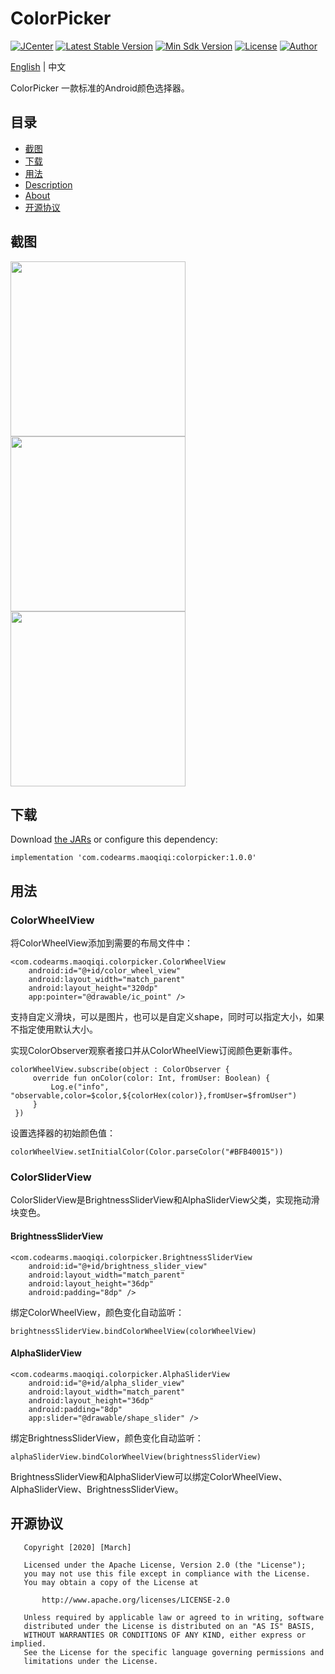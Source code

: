 # ColorPicker

[![JCenter](https://img.shields.io/badge/JCenter-1.0.0-brightgreen.svg)](https://bintray.com/maoqiqi/ColorPicker/colorpicker/_latestVersion)
[![Latest Stable Version](https://api.bintray.com/packages/maoqiqi/ColorPicker/colorpicker/images/download.svg)](https://bintray.com/maoqiqi/ColorPicker/colorpicker/_latestVersion)
[![Min Sdk Version](https://img.shields.io/badge/API-16%2B-brightgreen.svg)](https://developer.android.com/about/versions/android-4.1.html)
[![License](https://img.shields.io/badge/License-Apache%202.0-blue.svg)](http://www.apache.org/licenses/LICENSE-2.0)
[![Author](https://img.shields.io/badge/Author-March-orange.svg)](fengqi.mao.march@gmail.com)

[English](README.md) | 中文

ColorPicker 一款标准的Android颜色选择器。


## 目录

* [截图](#截图)
* [下载](#下载)
* [用法](#用法)
* [Description](#Description)
* [About](#About)
* [开源协议](#开源协议)


## 截图

<img src="/screenshot/Screenshot_1.png" width="280px" />
<img src="/screenshot/Screenshot_2.png" width="280px" />
<img src="/screenshot/Screenshot_3.png" width="280px" />


## 下载

Download [the JARs](https://jcenter.bintray.com/com/codearms/maoqiqi/colorpicker) or configure this dependency:

```
implementation 'com.codearms.maoqiqi:colorpicker:1.0.0'
```


## 用法

### ColorWheelView

将ColorWheelView添加到需要的布局文件中：

```
<com.codearms.maoqiqi.colorpicker.ColorWheelView
    android:id="@+id/color_wheel_view"
    android:layout_width="match_parent"
    android:layout_height="320dp"
    app:pointer="@drawable/ic_point" />
```

支持自定义滑块，可以是图片，也可以是自定义shape，同时可以指定大小，如果不指定使用默认大小。

实现ColorObserver观察者接口并从ColorWheelView订阅颜色更新事件。

```
colorWheelView.subscribe(object : ColorObserver {
     override fun onColor(color: Int, fromUser: Boolean) {
         Log.e("info", "observable,color=$color,${colorHex(color)},fromUser=$fromUser")
     }
 })
```

设置选择器的初始颜色值：

```
colorWheelView.setInitialColor(Color.parseColor("#BFB40015"))
```

### ColorSliderView

ColorSliderView是BrightnessSliderView和AlphaSliderView父类，实现拖动滑块变色。

#### BrightnessSliderView

```
<com.codearms.maoqiqi.colorpicker.BrightnessSliderView
    android:id="@+id/brightness_slider_view"
    android:layout_width="match_parent"
    android:layout_height="36dp"
    android:padding="8dp" />
```

绑定ColorWheelView，颜色变化自动监听：

```
brightnessSliderView.bindColorWheelView(colorWheelView)
```

#### AlphaSliderView

```
<com.codearms.maoqiqi.colorpicker.AlphaSliderView
    android:id="@+id/alpha_slider_view"
    android:layout_width="match_parent"
    android:layout_height="36dp"
    android:padding="8dp"
    app:slider="@drawable/shape_slider" />
```

绑定BrightnessSliderView，颜色变化自动监听：

```
alphaSliderView.bindColorWheelView(brightnessSliderView)
```

BrightnessSliderView和AlphaSliderView可以绑定ColorWheelView、AlphaSliderView、BrightnessSliderView。


## 开源协议

```
   Copyright [2020] [March]

   Licensed under the Apache License, Version 2.0 (the "License");
   you may not use this file except in compliance with the License.
   You may obtain a copy of the License at

       http://www.apache.org/licenses/LICENSE-2.0

   Unless required by applicable law or agreed to in writing, software
   distributed under the License is distributed on an "AS IS" BASIS,
   WITHOUT WARRANTIES OR CONDITIONS OF ANY KIND, either express or implied.
   See the License for the specific language governing permissions and
   limitations under the License.
```
